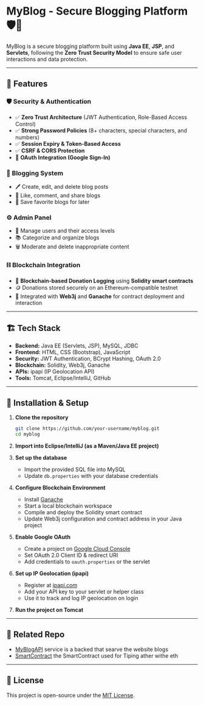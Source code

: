 # MyBlog - Secure Blogging Platform 🛡️📝

MyBlog is a secure blogging platform built using **Java EE**, **JSP**, and **Servlets**, following the **Zero Trust Security Model** to ensure safe user interactions and data protection.

---

## 🚀 Features

### 🛡️ Security & Authentication
- ✅ **Zero Trust Architecture** (JWT Authentication, Role-Based Access Control)
- ✅ **Strong Password Policies** (8+ characters, special characters, and numbers)
- ✅ **Session Expiry & Token-Based Access**
- ✅ **CSRF & CORS Protection**
- 🔐 **OAuth Integration (Google Sign-In)**

### 📝 Blogging System
- 🖊️ Create, edit, and delete blog posts
- 📌 Like, comment, and share blogs
- 🔖 Save favorite blogs for later

### ⚙️ Admin Panel
- 👥 Manage users and their access levels
- 📚 Categorize and organize blogs
- 🗑️ Moderate and delete inappropriate content

### ⛓️ Blockchain Integration
- 🧾 **Blockchain-based Donation Logging** using **Solidity smart contracts**
- 🪙 Donations stored securely on an Ethereum-compatible testnet
- 🔗 Integrated with **Web3j** and **Ganache** for contract deployment and interaction

---

## 🏗️ Tech Stack

- **Backend:** Java EE (Servlets, JSP), MySQL, JDBC
- **Frontend:** HTML, CSS (Bootstrap), JavaScript
- **Security:** JWT Authentication, BCrypt Hashing, OAuth 2.0
- **Blockchain:** Solidity, Web3j, Ganache
- **APIs:** ipapi (IP Geolocation API)
- **Tools:** Tomcat, Eclipse/IntelliJ, GitHub

---

## 🔧 Installation & Setup

1. **Clone the repository**
   ```bash
   git clone https://github.com/your-username/myblog.git
   cd myblog
   ```

2. **Import into Eclipse/IntelliJ (as a Maven/Java EE project)**

3. **Set up the database**
   - Import the provided SQL file into MySQL
   - Update `db.properties` with your database credentials

4. **Configure Blockchain Environment**
   - Install [Ganache](https://trufflesuite.com/ganache/)
   - Start a local blockchain workspace
   - Compile and deploy the Solidity smart contract
   - Update Web3j configuration and contract address in your Java project

5. **Enable Google OAuth**
   - Create a project on [Google Cloud Console](https://console.cloud.google.com/)
   - Set OAuth 2.0 Client ID & redirect URI
   - Add credentials to `oauth.properties` or the servlet

6. **Set up IP Geolocation (ipapi)**
   - Register at [ipapi.com](https://ipapi.com/)
   - Add your API key to your servlet or helper class
   - Use it to track and log IP geolocation on login

7. **Run the project on Tomcat**

---

## 🙌 Related Repo
- [MyBlogAPI](https://github.com/farid-kheli/MyBlogAPI) service is a backed that searve the website blogs
- [SmartContract](#) the SmartContract used for Tiping ather withe eth  
---

## 📜 License

This project is open-source under the [MIT License](LICENSE).




